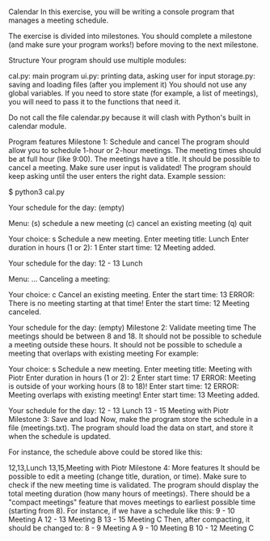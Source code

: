 Calendar
In this exercise, you will be writing a console program that manages a meeting schedule.

The exercise is divided into milestones. You should complete a milestone (and make sure your program works!) before moving to the next milestone.

Structure
Your program should use multiple modules:

cal.py: main program
ui.py: printing data, asking user for input
storage.py: saving and loading files (after you implement it)
You should not use any global variables. If you need to store state (for example, a list of meetings), you will need to pass it to the functions that need it.

Do not call the file calendar.py because it will clash with Python's built in calendar module.

Program features
Milestone 1: Schedule and cancel
The program should allow you to schedule 1-hour or 2-hour meetings. The meeting times should be at full hour (like 9:00). The meetings have a title.
It should be possible to cancel a meeting.
Make sure user input is validated! The program should keep asking until the user enters the right data.
Example session:

$ python3 cal.py

Your schedule for the day:
(empty)

Menu:
(s) schedule a new meeting
(c) cancel an existing meeting
(q) quit

Your choice: s
Schedule a new meeting.
Enter meeting title: Lunch
Enter duration in hours (1 or 2): 1
Enter start time: 12
Meeting added.

Your schedule for the day:
12 - 13 Lunch

Menu: ...
Canceling a meeting:

Your choice: c
Cancel an existing meeting.
Enter the start time: 13
ERROR: There is no meeting starting at that time!
Enter the start time: 12
Meeting canceled.

Your schedule for the day:
(empty)
Milestone 2: Validate meeting time
The meetings should be between 8 and 18. It should not be possible to schedule a meeting outside these hours.
It should not be possible to schedule a meeting that overlaps with existing meeting
For example:

Your choice: s
Schedule a new meeting.
Enter meeting title: Meeting with Piotr
Enter duration in hours (1 or 2): 2
Enter start time: 17
ERROR: Meeting is outside of your working hours (8 to 18)!
Enter start time: 12
ERROR: Meeting overlaps with existing meeting!
Enter start time: 13
Meeting added.

Your schedule for the day:
12 - 13 Lunch
13 - 15 Meeting with Piotr
Milestone 3: Save and load
Now, make the program store the schedule in a file (meetings.txt). The program should load the data on start, and store it when the schedule is updated.

For instance, the schedule above could be stored like this:

12,13,Lunch
13,15,Meeting with Piotr
Milestone 4: More features
It should be possible to edit a meeting (change title, duration, or time). Make sure to check if the new meeting time is validated.
The program should display the total meeting duration (how many hours of meetings).
There should be a "compact meetings" feature that moves meetings to earliest possible time (starting from 8). For instance, if we have a schedule like this:
 9 - 10 Meeting A
12 - 13 Meeting B
13 - 15 Meeting C
Then, after compacting, it should be changed to:
 8 -  9 Meeting A
 9 - 10 Meeting B
10 - 12 Meeting C
